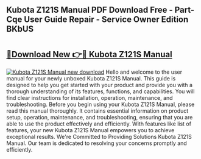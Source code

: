 ## Kubota Z121S Manual PDF Download Free - Part-Cqe User Guide Repair - Service Owner Edition BKbUS

# <h2><a href="http://bc91566.oget.top/?id=Kubota+Z121S+Manual">🔗Download New 👉🔴 Kubota Z121S Manual</a></h2>

[![Kubota Z121S Manual new download](https://i.imgur.com/5g1atiW.png)](http://bc91566.oget.top/?id=Kubota+Z121S+Manual)
Hello and welcome to the user manual for your newly unboxed Kubota Z121S Manual. This guide is designed to help you get started with your product and provide you with a thorough understanding of its features, functions, and capabilities. You will find clear instructions for installation, operation, maintenance, and troubleshooting. Before you begin using your Kubota Z121S Manual, please read this manual thoroughly. It contains essential information on product setup, operation, maintenance, and troubleshooting, ensuring that you are able to use the product effectively and efficiently. With features like list of features, your new Kubota Z121S Manual empowers you to achieve exceptional results. We're Committed to Providing Solutions Kubota Z121S Manual. Our team is dedicated to resolving your concerns promptly and efficiently.
